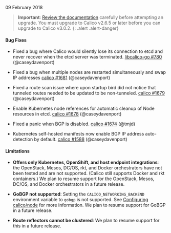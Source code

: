 09 February 2018

> **Important**: [Review the documentation](https://docs.projectcalico.org/v3.0/getting-started/kubernetes/upgrade/) carefully before attempting an upgrade.
> You must upgrade to Calico v2.6.5 or later before you can upgrade to Calico v3.0.2.
{: .alert .alert-danger}

#### Bug Fixes

- Fixed a bug where Calico would silently lose its connection to etcd and never recover when the etcd server was terminated. [libcalico-go #780](https://github.com/projectcalico/libcalico-go/pull/780) (@caseydavenport)

- Fixed a bug when multiple nodes are restarted simultaneously and swap IP addresses [calico #1681](https://github.com/projectcalico/calico/pull/1681) (@caseydavenport)

- Fixed a route scan issue where upon startup bird did not notice that tunneled routes needed to be updated to be non-tunneled. [calico #1679](https://github.com/projectcalico/calico/pull/1679) (@caseydavenport)

- Enable Kubernetes node references for automatic cleanup of Node resources in etcd. [calico #1678](https://github.com/projectcalico/calico/pull/1678) (@caseydavenport)

- Fixed a panic when BGP is disabled. [calico #1674](https://github.com/projectcalico/calico/pull/1674) (@tmjd)

- Kubernetes self-hosted manifests now enable BGP IP address auto-detection by default. [calico #1588](https://github.com/projectcalico/calico/pull/1588) (@caseydavenport)


#### Limitations

- **Offers only Kubernetes, OpenShift, and host endpoint integrations**: the
    OpenStack, Mesos, DC/OS, rkt, and Docker orchestrators have not been tested
    and are not supported. (Calico still supports Docker and rkt containers.)
    We plan to resume support for the OpenStack, Mesos, DC/OS, and Docker
    orchestrators in a future release.

- **GoBGP not supported**: Setting the `CALICO_NETWORKING_BACKEND` environment
    variable to `gobgp` is not supported. See [Configuring calico/node](https://docs.projectcalico.org/v3.0/reference/node/configuration)
    for more information. We plan to resume support for GoBGP in a future release.

- **Route reflectors cannot be clustered**: We plan to resume support for
    this in a future release.